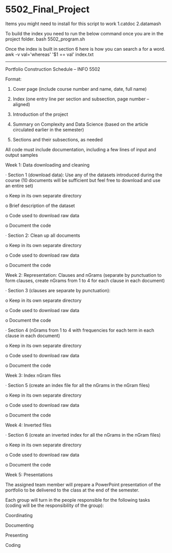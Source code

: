 # 5502_Final_Project

Items you might need to install for this script to work
1.catdoc
2.datamash

To build the index you need to run the below command once you are in the project folder.
bash 5502_program.sh

Once the index is built in section 6 here is how you can search a for a word.
awk -v val='whereas' '$1 == val' index.txt


--------------------------------------------------------------------------------------------------------------------
Portfolio Construction Schedule – INFO 5502

Format:

1. Cover page (include course number and name, date, full name)

2. Index (one entry line per section and subsection, page number – aligned)

3. Introduction of the project

4. Summary on Complexity and Data Science (based on the article circulated earlier in the semester)

5. Sections and their subsections, as needed

All code must include documentation, including a few lines of input and output samples

Week 1: Data downloading and cleaning

· Section 1 (download data): Use any of the datasets introduced during the course (10 documents will be sufficient but feel free to download and use an entire set)

o Keep in its own separate directory

o Brief description of the dataset

o Code used to download raw data

o Document the code

· Section 2: Clean up all documents

o Keep in its own separate directory

o Code used to download raw data

o Document the code

Week 2: Representation: Clauses and nGrams (separate by punctuation to form clauses, create nGrams from 1 to 4 for each clause in each document)

· Section 3 (clauses are separate by punctuation):

o Keep in its own separate directory

o Code used to download raw data

o Document the code

· Section 4 (nGrams from 1 to 4 with frequencies for each term in each clause in each document)

o Keep in its own separate directory

o Code used to download raw data

o Document the code

Week 3: Index nGram files

· Section 5 (create an index file for all the nGrams in the nGram files)

o Keep in its own separate directory

o Code used to download raw data

o Document the code

Week 4: Inverted files

· Section 6 (create an inverted index for all the nGrams in the nGram files)

o Keep in its own separate directory

o Code used to download raw data

o Document the code

Week 5: Presentations

The assigned team member will prepare a PowerPoint presentation of the portfolio to be delivered to the class at the end of the semester.

Each group will turn in the people responsible for the following tasks (coding will be the responsibility of the group):

Coordinating

Documenting

Presenting

Coding
